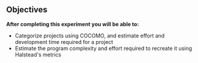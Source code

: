 ## Objectives

**After completing this experiment you will be able to:**

- Categorize projects using COCOMO, and estimate effort and development time required for a project
- Estimate the program complexity and effort required to recreate it using Halstead's metrics
